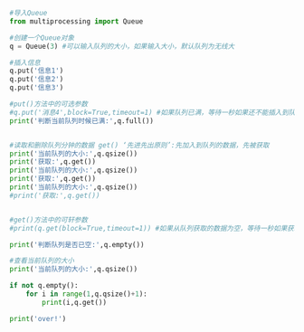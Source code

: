
<BlogInfo id="823" title="11.队列常用方法使用" author="白日梦想猿" pv=0 read_times=0 pre_cost_time=0分35秒 category="并发编程" tag_list="['并发编程']" create_time="2020.04.30 17:43:52" update_time="2020.05.05 15:44:54" />

```python
#导入Queue
from multiprocessing import Queue

#创建一个Queue对象
q = Queue(3) #可以输入队列的大小，如果输入大小，默认队列为无线大

#插入信息
q.put('信息1')
q.put('信息2')
q.put('信息3')

#put()方法中的可选参数
#q.put('消息4',block=True,timeout=1) #如果队列已满，等待一秒如果还不能插入到队列中，则抛出队列已满异常
print('判断当前队列时候已满:',q.full())


#读取和删除队列分钟的数据 get() ‘先进先出原则’:先加入到队列的数据，先被获取
print('当前队列的大小:',q.qsize())
print('获取:',q.get())
print('当前队列的大小:',q.qsize())
print('获取:',q.get())
print('当前队列的大小:',q.qsize())
#print('获取:',q.get())


#get()方法中的可轩参数
#print(q.get(block=True,timeout=1)) #如果从队列获取的数据为空，等待一秒如果获取的数据还是为空,则抛出队列已空的异常

print('判断队列是否已空:',q.empty())

#查看当前队列的大小
print('当前队列的大小:',q.qsize())

if not q.empty():
    for i in range(1,q.qsize()+1):
        print(i,q.get())

print('over!')


```
